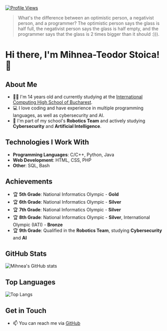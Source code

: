 [![Profile Views](https://komarev.com/ghpvc/?username=MihneaTs1&color=blue)](https://github.com/MihneaTs1)

> What's the difference between an optimistic person, a negativist person, and a programmer?
> The optimistic person says the glass is half full, the negativist person says the glass is half empty, and the programmer says that the glass is 2 times bigger than it should :))).

# Hi there, I'm Mihnea-Teodor Stoica! 👋

## About Me
- 🧑‍🎓 I'm 14 years old and currently studying at the [International Computing High School of Bucharest](https://ichb.ro/).
- 💻 I love coding and have experience in multiple programming languages, as well as cybersecurity and AI.
- 🤖 I'm part of my school's **Robotics Team** and actively studying **Cybersecurity** and **Artificial Intelligence**.

## Technologies I Work With
- **Programming Languages**: C/C++, Python, Java
- **Web Development**: HTML, CSS, PHP
- **Other**: SQL, Bash

## Achievements
- 🏆 **5th Grade**: National Informatics Olympic - **Gold**
- 🏆 **6th Grade**: National Informatics Olympic - **Silver**
- 🏆 **7th Grade**: National Informatics Olympic - **Silver**
- 🏆 **8th Grade**: National Informatics Olympic - **Silver**, International Olympic (IATI) - **Bronze**
- 🏆 **9th Grade**: Qualified in the **Robotics Team**, studying **Cybersecurity** and **AI**

## GitHub Stats
![Mihnea's GitHub stats](https://github-readme-stats.vercel.app/api?username=MihneaTs1&show_icons=true&theme=radical)

## Top Languages
![Top Langs](https://github-readme-stats.vercel.app/api/top-langs/?username=MihneaTs1&layout=compact&theme=radical)

## Get in Touch
- 📫 You can reach me via [GitHub](https://github.com/MihneaTs1)

<!---
MihneaTs1/MihneaTs1 is a ✨ special ✨ repository because its `README.md` (this file) appears on your GitHub profile.
You can click the Preview link to take a look at your changes.
--->
